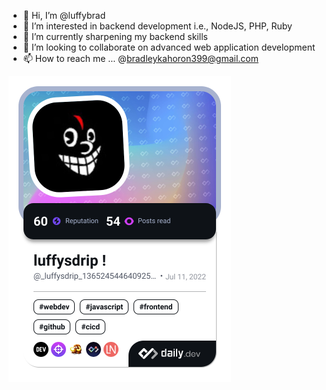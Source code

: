 - 👋 Hi, I’m @luffybrad
- 👀 I’m interested in backend development i.e., NodeJS, PHP, Ruby
- 🌱 I’m currently sharpening my backend skills
- 💞️ I’m looking to collaborate on advanced web application development
- 📫 How to reach me ... @bradleykahoron399@gmail.com
<!--my devcard-->
<a href="https://app.daily.dev/luffybrad"><img src="./devcard.png" width="356" alt="Luffybrad's Dev Card"/></a>

<!---
luffybrad/luffybrad is a ✨ special ✨ repository because its `README.md` (this file) appears on your GitHub profile.
You can click the Preview link to take a look at your changes.
--->
